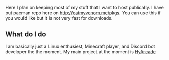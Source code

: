 Here I plan on keeping most of my stuff that I want to host publically. I have put pacman repo here on http://eatmyvenom.me/pkgs. You can use this if you would like but it is not very fast for downloads.

## What do I do
I am basically just a Linux enthusiest, Minecraft player, and Discord bot developer the the moment. My main project at the moment is [HyArcade](https://hyarcade.xyz)
